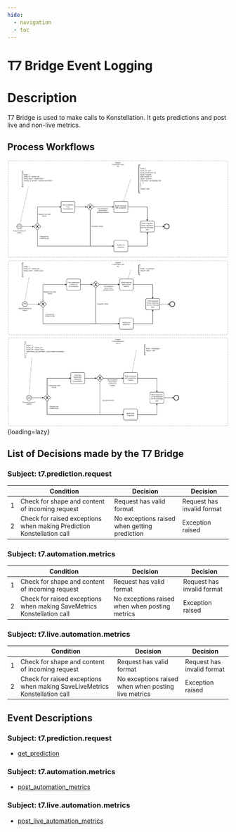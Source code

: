```yaml
---
hide:
  - navigation
  - toc
---
```


# T7 Bridge Event Logging

# Description

T7 Bridge is used to make calls to Konstellation. It gets predictions and post live and non-live metrics.

## Process Workflows
![](../../images/t7-bridge.png){loading=lazy}

## List of Decisions made by the T7 Bridge
### Subject: t7.prediction.request
|     | Condition                                                             | Decision                                      | Decision                   |
|-----|-----------------------------------------------------------------------|-----------------------------------------------|----------------------------|
| 1   | Check for shape and content of incoming request                       | Request has valid format                      | Request has invalid format |
| 2   | Check for raised exceptions when making Prediction Konstellation call | No exceptions raised when getting prediction  | Exception raised           |

### Subject: t7.automation.metrics
|     | Condition                                                               | Decision                                        | Decision                    |
|-----|-------------------------------------------------------------------------|-------------------------------------------------|-----------------------------|
| 1   | Check for shape and content of incoming request                         | Request has valid format                        | Request has invalid format  |
| 2   | Check for raised exceptions when making SaveMetrics Konstellation call  | No exceptions raised when when posting metrics  | Exception raised            |

### Subject: t7.live.automation.metrics
|     | Condition                                                                  | Decision                                            | Decision                   |
|-----|----------------------------------------------------------------------------|-----------------------------------------------------|----------------------------|
| 1   | Check for shape and content of incoming request                            | Request has valid format                            | Request has invalid format |
| 2   | Check for raised exceptions when making SaveLiveMetrics Konstellation call | No exceptions raised when when posting live metrics | Exception raised           |

## Event Descriptions
### Subject: t7.prediction.request
* [get_prediction](../services/t7-bridge/actions/get_prediction.md)

### Subject: t7.automation.metrics
* [post_automation_metrics](../services/t7-bridge/actions/post_automation_metrics.md)

### Subject: t7.live.automation.metrics
* [post_live_automation_metrics](../services/t7-bridge/actions/post_live_automation_metrics.md)